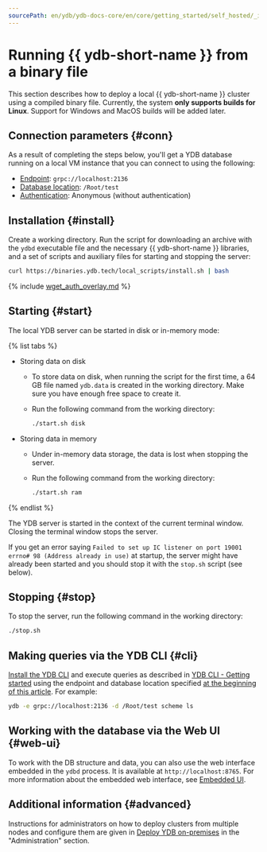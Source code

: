 ```yaml
---
sourcePath: en/ydb/ydb-docs-core/en/core/getting_started/self_hosted/_includes/ydb_local.md
---
```

# Running {{ ydb-short-name }} from a binary file

This section describes how to deploy a local {{ ydb-short-name }} cluster using a compiled binary file. Currently, the system **only supports builds for Linux**. Support for Windows and MacOS builds will be added later.

## Connection parameters {#conn}

As a result of completing the steps below, you'll get a YDB database running on a local VM instance that you can connect to using the following:

- [Endpoint](../../../concepts/connect.md#endpoint): `grpc://localhost:2136`
- [Database location](../../../concepts/connect.md#database): `/Root/test`
- [Authentication](../../../concepts/connect.md#auth-modes): Anonymous (without authentication)

## Installation {#install}

Create a working directory. Run the script for downloading an archive with the `ydbd` executable file and the necessary {{ ydb-short-name }} libraries, and a set of scripts and auxiliary files for starting and stopping the server:

```bash
curl https://binaries.ydb.tech/local_scripts/install.sh | bash
```

{% include [wget_auth_overlay.md](wget_auth_overlay.md) %}

## Starting {#start}

The local YDB server can be started in disk or in-memory mode:

{% list tabs %}

- Storing data on disk

  - To store data on disk, when running the script for the first time, a 64 GB file named `ydb.data` is created in the working directory. Make sure you have enough free space to create it.

  - Run the following command from the working directory:

    ```bash
    ./start.sh disk
    ```

- Storing data in memory

  - Under in-memory data storage, the data is lost when stopping the server.

  - Run the following command from the working directory:

    ```bash
    ./start.sh ram
    ```

{% endlist %}

The YDB server is started in the context of the current terminal window. Closing the terminal window stops the server.

If you get an error saying `Failed to set up IC listener on port 19001 errno# 98 (Address already in use)` at startup, the server might have already been started and you should stop it with the `stop.sh` script (see below).

## Stopping {#stop}

To stop the server, run the following command in the working directory:

```bash
./stop.sh
```

## Making queries via the YDB CLI {#cli}

[Install the YDB CLI](../../../reference/ydb-cli/install.md) and execute queries as described in [YDB CLI - Getting started](../../cli.md) using the endpoint and database location specified [at the beginning of this article](#conn). For example:

```bash
ydb -e grpc://localhost:2136 -d /Root/test scheme ls
```

## Working with the database via the Web UI {#web-ui}

To work with the DB structure and data, you can also use the web interface embedded in the `ydbd` process. It is available at `http://localhost:8765`. For more information about the embedded web interface, see [Embedded UI](../../../maintenance/embedded_monitoring/ydb_monitoring.md).

## Additional information {#advanced}

Instructions for administrators on how to deploy clusters from multiple nodes and configure them are given in [Deploy YDB on-premises](../../../deploy/manual/deploy-ydb-on-premises.md) in the "Administration" section.

